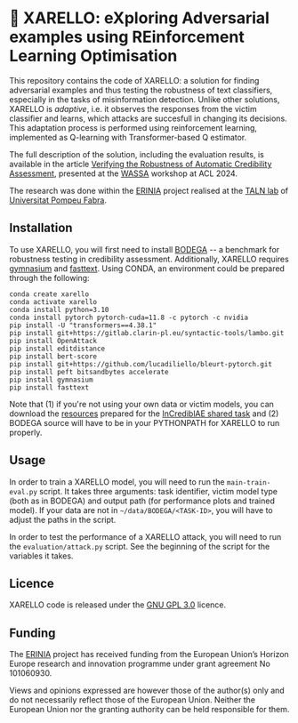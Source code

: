 # 🍷 XARELLO: eXploring Adversarial examples using REinforcement Learning Optimisation

This repository contains the code of XARELLO: a solution for finding adversarial examples and thus testing the robustness of text classifiers,
especially in the tasks of misinformation detection. Unlike other solutions, XARELLO is *adaptive*, i.e. it observes the responses from the
victim classifier and learns, which attacks are succesfull in changing its decisions. This adaptation process is performed using
reinforcement learning, implemented as Q-learning with Transformer-based Q estimator.

The full description of the solution, including the evaluation results, is available in the article [Verifying the Robustness of Automatic Credibility Assessment](https://aclanthology.org/2024.wassa-1.11/),
presented at the [WASSA](https://workshop-wassa.github.io) workshop at ACL 2024. 

The research was done within the [ERINIA](https://www.upf.edu/web/erinia) project realised at the
[TALN lab](https://www.upf.edu/web/taln/) of [Universitat Pompeu Fabra](https://www.upf.edu).

## Installation

To use XARELLO, you will first need to install [BODEGA](https://github.com/piotrmp/BODEGA) -- a benchmark for robustness testing in credibility assessment.
Additionally, XARELLO requires [gymnasium](https://github.com/Farama-Foundation/Gymnasium) and [fasttext](https://pypi.org/project/fasttext/). Using CONDA, 
an environment could be prepared through the following:
```commandline
conda create xarello
conda activate xarello
conda install python=3.10
conda install pytorch pytorch-cuda=11.8 -c pytorch -c nvidia
pip install -U "transformers==4.38.1"
pip install git+https://gitlab.clarin-pl.eu/syntactic-tools/lambo.git
pip install OpenAttack
pip install editdistance
pip install bert-score
pip install git+https://github.com/lucadiliello/bleurt-pytorch.git
pip install peft bitsandbytes accelerate
pip install gymnasium
pip install fasttext
```
Note that (1) if you're not using your own data or victim models, you can download the [resources](https://gitlab.com/checkthat_lab/clef2024-checkthat-lab/-/tree/main/task6?ref_type=heads) prepared for the [InCrediblAE shared task](https://checkthat.gitlab.io/clef2024/task6/) and (2) BODEGA source will have to be in your PYTHONPATH for XARELLO to run properly.

## Usage

In order to train a XARELLO model, you will need to run the `main-train-eval.py` script. It takes three arguments: task identifier, victim model type (both as in BODEGA)
and output path (for performance plots and trained model). If your data are not in `~/data/BODEGA/<TASK-ID>`, you will have to adjust the paths in the script.

In order to test the performance of a XARELLO attack, you will need to run the `evaluation/attack.py` script. See the beginning of the script for the variables it takes.

## Licence

XARELLO code is released under the [GNU GPL 3.0](https://www.gnu.org/licenses/gpl-3.0.html) licence.

## Funding

The [ERINIA](https://www.upf.edu/web/erinia) project has received funding from the European Union’s Horizon Europe
research and innovation programme under grant agreement No 101060930.

Views and opinions expressed are however those of the author(s) only and do not necessarily reflect those of the
European Union. Neither the European Union nor the granting authority can be held responsible for them.
